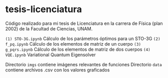 # tesis-licenciatura
Código realizado para mi tesis de Licenciatura en la carrera de Física (plan 2002) de la Facultad de Ciencias, UNAM.

`(1) STO-3G.ipynb` Cálculo de los parámetros óptimos para un STO-3G
`(2) f_pq.ipynb` Cálculo de los elementos de matriz de un cuerpo
`(3) g_pqrs.ipynb` Cálculo de los elementos de matriz de dos cuerpos
`(4) VQE.ipynb` Variational Quantum Eigensolver

Directorio `imgs` contiene imágenes relevantes de funciones
Directorio `data` contiene archivos .csv con los valores graficados